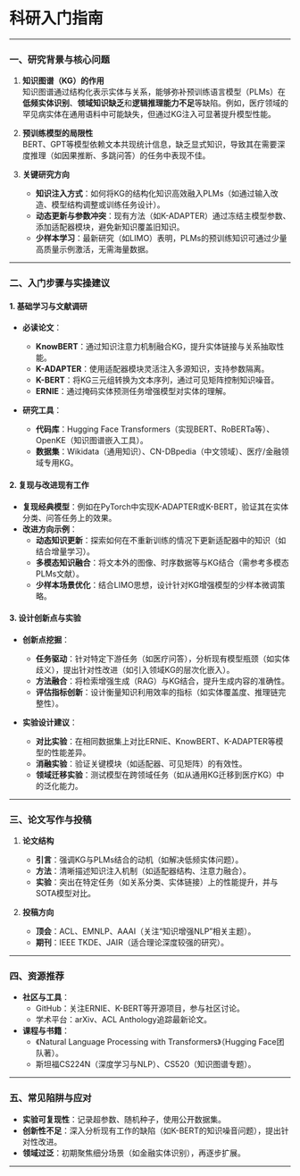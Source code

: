 # 科研入门指南

---

### 一、**研究背景与核心问题**
1. **知识图谱（KG）的作用**  
   知识图谱通过结构化表示实体与关系，能够弥补预训练语言模型（PLMs）在**低频实体识别**、**领域知识缺乏**和**逻辑推理能力不足**等缺陷。例如，医疗领域的罕见病实体在通用语料中可能缺失，但通过KG注入可显著提升模型性能。

2. **预训练模型的局限性**  
   BERT、GPT等模型依赖文本共现统计信息，缺乏显式知识，导致其在需要深度推理（如因果推断、多跳问答）的任务中表现不佳。

3. **关键研究方向**  
   - **知识注入方式**：如何将KG的结构化知识高效融入PLMs（如通过输入改造、模型结构调整或训练任务设计）。  
   - **动态更新与参数冲突**：现有方法（如K-ADAPTER）通过冻结主模型参数、添加适配器模块，避免新知识覆盖旧知识。  
   - **少样本学习**：最新研究（如LIMO）表明，PLMs的预训练知识可通过少量高质量示例激活，无需海量数据。

---

### 二、**入门步骤与实操建议**
#### **1. 基础学习与文献调研**
- **必读论文**：  
  - **KnowBERT**：通过知识注意力机制融合KG，提升实体链接与关系抽取性能。  
  - **K-ADAPTER**：使用适配器模块灵活注入多源知识，支持参数隔离。  
  - **K-BERT**：将KG三元组转换为文本序列，通过可见矩阵控制知识噪音。  
  - **ERNIE**：通过掩码实体预测任务增强模型对实体的理解。

- **研究工具**：  
  - **代码库**：Hugging Face Transformers（实现BERT、RoBERTa等）、OpenKE（知识图谱嵌入工具）。  
  - **数据集**：Wikidata（通用知识）、CN-DBpedia（中文领域）、医疗/金融领域专用KG。

#### **2. 复现与改进现有工作**
- **复现经典模型**：例如在PyTorch中实现K-ADAPTER或K-BERT，验证其在实体分类、问答任务上的效果。  
- **改进方向示例**：  
  - **动态知识更新**：探索如何在不重新训练的情况下更新适配器中的知识（如结合增量学习）。  
  - **多模态知识融合**：将文本外的图像、时序数据等与KG结合（需参考多模态PLMs文献）。  
  - **少样本场景优化**：结合LIMO思想，设计针对KG增强模型的少样本微调策略。

#### **3. 设计创新点与实验**
- **创新点挖掘**：  
  - **任务驱动**：针对特定下游任务（如医疗问答），分析现有模型瓶颈（如实体歧义），提出针对性改进（如引入领域KG的层次化嵌入）。  
  - **方法融合**：将检索增强生成（RAG）与KG结合，提升生成内容的准确性。  
  - **评估指标创新**：设计衡量知识利用效率的指标（如实体覆盖度、推理链完整性）。

- **实验设计建议**：  
  - **对比实验**：在相同数据集上对比ERNIE、KnowBERT、K-ADAPTER等模型的性能差异。  
  - **消融实验**：验证关键模块（如适配器、可见矩阵）的有效性。  
  - **领域迁移实验**：测试模型在跨领域任务（如从通用KG迁移到医疗KG）中的泛化能力。

---

### 三、**论文写作与投稿**
1. **论文结构**  
   - **引言**：强调KG与PLMs结合的动机（如解决低频实体问题）。  
   - **方法**：清晰描述知识注入机制（如适配器结构、注意力融合）。  
   - **实验**：突出在特定任务（如关系分类、实体链接）上的性能提升，并与SOTA模型对比。

2. **投稿方向**  
   - **顶会**：ACL、EMNLP、AAAI（关注“知识增强NLP”相关主题）。  
   - **期刊**：IEEE TKDE、JAIR（适合理论深度较强的研究）。

---

### 四、**资源推荐**
- **社区与工具**：  
  - GitHub：关注ERNIE、K-BERT等开源项目，参与社区讨论。  
  - 学术平台：arXiv、ACL Anthology追踪最新论文。  
- **课程与书籍**：  
  - 《Natural Language Processing with Transformers》（Hugging Face团队著）。  
  - 斯坦福CS224N（深度学习与NLP）、CS520（知识图谱专题）。

---

### 五、**常见陷阱与应对**
- **实验可复现性**：记录超参数、随机种子，使用公开数据集。  
- **创新性不足**：深入分析现有工作的缺陷（如K-BERT的知识噪音问题），提出针对性改进。  
- **领域过泛**：初期聚焦细分场景（如金融实体识别），再逐步扩展。

---

